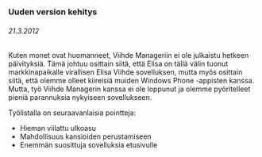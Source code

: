 ### Uuden version kehitys ###
###### 21.3.2012 ######
Kuten monet ovat huomanneet, Viihde Manageriin ei ole julkaistu hetkeen päivityksiä. Tämä johtuu osittain siitä, että Elisa on tällä välin tuonut markkinapaikalle virallisen Elisa Viihde sovelluksen, mutta myös osittain siitä, että olemme olleet kiireisiä muiden Windows Phone -appisten kanssa. Mutta, työ Viihde Managerin kanssa ei ole loppunut ja olemme pyöritelleet pieniä parannuksia nykyiseen sovellukseen. 

Työlistalla on seuraavanlaisia pointteja:
* Hieman viilattu ulkoasu
* Mahdollisuus kansioiden perustamiseen
* Enemmän suosittuja sovelluksia etusivulle